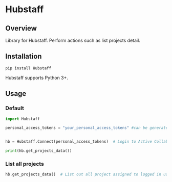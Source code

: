 # Hubstaff

## Overview
Library for Hubstaff. Perform actions such as list projects detail.

[//]: # (## Download stats)

[//]: # ([![Downloads]&#40;https://static.pepy.tech/badge/ActiveCollab&#41;]&#40;https://pepy.tech/project/ActiveCollab&#41;)

## Installation
```console
pip install Hubstaff
```
Hubstaff supports Python 3+.

## Usage

### Default
```python
import Hubstaff

personal_access_tokens = "your_personal_access_tokens" #can be generated from https://developer.hubstaff.com/personal_access_tokens


hb = Hubstaff.Connect(personal_access_tokens)  # Login to Active Collab

print(hb.get_projects_data())
```

### List all projects
```python
hb.get_projects_data()  # List out all project assigned to logged in user
```
